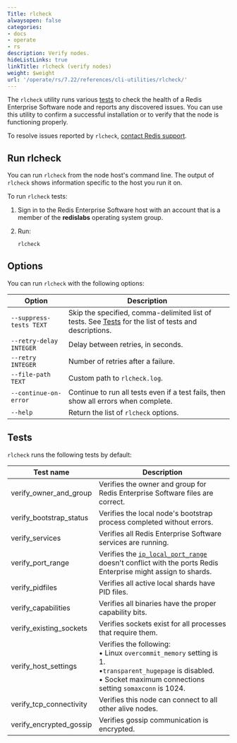 ```yaml
---
Title: rlcheck
alwaysopen: false
categories:
- docs
- operate
- rs
description: Verify nodes.
hideListLinks: true
linkTitle: rlcheck (verify nodes)
weight: $weight
url: '/operate/rs/7.22/references/cli-utilities/rlcheck/'
---
```

The `rlcheck` utility runs various [tests](#tests) to check the health of a Redis Enterprise Software node and reports any discovered issues.
You can use this utility to confirm a successful installation or to verify that the node is functioning properly.

To resolve issues reported by `rlcheck`, [contact Redis support](https://redis.com/company/support/).

## Run rlcheck

You can run `rlcheck` from the node host's command line.
The output of `rlcheck` shows information specific to the host you run it on.

To run `rlcheck` tests:

1. Sign in to the Redis Enterprise Software host with an account that is a member of the **redislabs** operating system group.

1. Run: 

    ```sh
    rlcheck
    ```

## Options

You can run `rlcheck` with the following options:

| Option | Description |
|--------|-------------|
| <nobr>`--suppress-tests TEXT`</nobr> | Skip the specified, comma-delimited list of tests. See [Tests](#tests) for the list of tests and descriptions. |
| <nobr>`--retry-delay INTEGER`</nobr> | Delay between retries, in seconds. |
| <nobr>`--retry INTEGER`</nobr> | Number of retries after a failure. |
| <nobr>`--file-path TEXT`</nobr> | Custom path to `rlcheck.log`. |
| <nobr>`--continue-on-error`</nobr> | Continue to run all tests even if a test fails, then show all errors when complete. |
| `--help` | Return the list of `rlcheck` options. |

## Tests

`rlcheck` runs the following tests by default:

| Test name | Description |
|-----------|-------------|
| verify_owner_and_group | Verifies the owner and group for Redis Enterprise Software files are correct. |
| verify_bootstrap_status | Verifies the local node's bootstrap process completed without errors. |
| verify_services | Verifies all Redis Enterprise Software services are running. |
| verify_port_range | Verifies the [`ip_local_port_range`](https://www.kernel.org/doc/html/latest/networking/ip-sysctl.html) doesn't conflict with the ports Redis Enterprise might assign to shards. |
| verify_pidfiles | Verifies all active local shards have PID files. |
| verify_capabilities | Verifies all binaries have the proper capability bits. |
| verify_existing_sockets | Verifies sockets exist for all processes that require them. |
| verify_host_settings | Verifies the following:<br />• Linux `overcommit_memory` setting is 1.<br />•`transparent_hugepage` is disabled.<br />• Socket maximum connections setting `somaxconn` is 1024. |
| verify_tcp_connectivity | Verifies this node can connect to all other alive nodes. |
| verify_encrypted_gossip | Verifies gossip communication is encrypted. |
